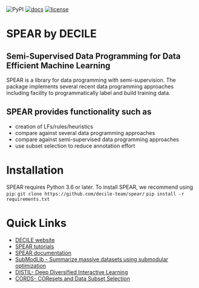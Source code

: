 ![PyPI](https://img.shields.io/pypi/v/spear)
[![docs](https://readthedocs.org/projects/spear-decile/badge)](https://spear-decile.readthedocs.io/en/master)
[![license](https://img.shields.io/badge/License-Apache%202.0-blue.svg)](https://opensource.org/licenses/Apache-2.0)
# SPEAR by DECILE
## Semi-Supervised Data Programming for Data Efficient Machine Learning
SPEAR is a library for data programming with semi-supervision. The package implements several recent data programming approaches including facility to programmatically label and build training data.

## SPEAR provides functionality such as 
* creation of LFs/rules/heuristics
* compare against several data programming approaches
* compare against semi-supervised data programming approaches
* use subset selection to reduce annotation effort

# Installation

SPEAR requires Python 3.6 or later. To install SPEAR, we recommend using `pip`:
```git clone https://github.com/decile-team/spear/```
```pip install -r requirements.txt```

# Quick Links
* [DECILE website](https://decile.org)
* [SPEAR tutorials](https://github.com/decile-team/spear/tree/main/notebooks)
* [SPEAR documentation](https://spear-decile.readthedocs.io/)
* [SubModLib - Summarize massive datasets using submodular optimization](https://github.com/decile-team/submodlib)
* [DISTIL- Deep Diversified Interactive Learning](https://github.com/decile-team/distil)
* [CORDS- COResets and Data Subset Selection](https://github.com/decile-team/cords)

